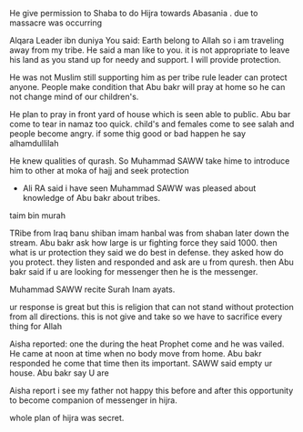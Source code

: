 He give permission to Shaba to do Hijra towards Abasania . due to massacre was occurring 

Alqara Leader ibn duniya 
You said: Earth belong to Allah so i am traveling away from my tribe.
He said a man like to you. it is not appropriate to leave his land as you stand up for needy and support. I will provide protection. 

He was not Muslim still supporting him as per tribe rule leader can protect anyone. 
People make condition that Abu bakr will pray at home so he can not change mind of our children's. 

He plan to pray in front yard of house which is seen able to public. 
Abu bar come to tear in namaz too quick. 
child's and females come to see salah and people become angry.
if some thig good or bad happen he say alhamdullilah

He knew qualities of qurash. So Muhammad SAWW take hime to introduce him to other at moka of hajj and seek protection
- Ali RA said i have seen Muhammad SAWW was pleased about knowledge of Abu bakr about tribes. 

taim bin murah 

TRibe from Iraq banu shiban imam hanbal was from shaban later down the stream.
Abu bakr ask how large is ur fighting force they said 1000. then what is ur protection they said we do best in defense. they asked how do you protect. 
they listen and responded and ask are u from quresh. then Abu bakr said if u are looking for messenger then he is the messenger. 

Muhammad SAWW recite Surah Inam ayats. 

ur response is great but this is religion that can not stand without protection from all directions. 
this is not give and take so we have to sacrifice every thing for Allah


Aisha reported: one the during the heat Prophet come and he was vailed.  He came at noon at time when no body move from home. Abu bakr responded he come that time then its important. SAWW said empty ur house. Abu bakr say U are 

Aisha report i see my father not happy this before and after this opportunity to become companion of messenger in hijra. 

whole plan of hijra was secret. 